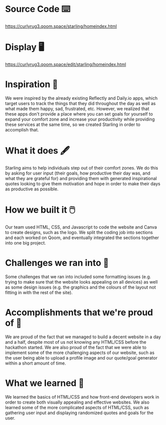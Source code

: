 # Source Code ⌨️
https://curlyrug3.qoom.space/starling/homeindex.html

# Display 🖥️
https://curlyrug3.qoom.space/edit/starling/homeindex.html

# Inspiration 📝
We were inspired by the already existing Reflectly and Daily.io apps, which target users to track the things that they did throughout the day as well as what made them happy, sad, frustrated, etc. However, we realized that these apps don't provide a place where you can set goals for yourself to expand your comfort zone and increase your productivity while providing these services at the same time, so we created Starling in order to accomplish that.

# What it does 🖋️
Starling aims to help individuals step out of their comfort zones. We do this by asking for user input (their goals, how productive their day was, and what they are grateful for) and providing them with generated inspirational quotes looking to give them motivation and hope in order to make their days as productive as possible.

# How we built it 🖱️
Our team used HTML, CSS, and Javascript to code the website and Canva to create designs, such as the logo. We split the coding job into sections and each worked on Qoom, and eventually integrated the sections together into one big project.

# Challenges we ran into 🏹
Some challenges that we ran into included some formatting issues (e.g. trying to make sure that the website looks appealing on all devices) as well as some design issues (e.g. the graphics and the colours of the layout not fitting in with the rest of the site).

# Accomplishments that we're proud of 🎯
We are proud of the fact that we managed to build a decent website in a day and a half, despite most of us not knowing any HTML/CSS before the hackathon started. We are also proud of the fact that we were able to implement some of the more challenging aspects of our website, such as the user being able to upload a profile image and our quote/goal generator within a short amount of time.

# What we learned 🍎
We learned the basics of HTML/CSS and how front-end developers work in order to create both visually appealing and effective websites. We also learned some of the more complicated aspects of HTML/CSS, such as gathering user input and displaying randomized quotes and goals for the user.
